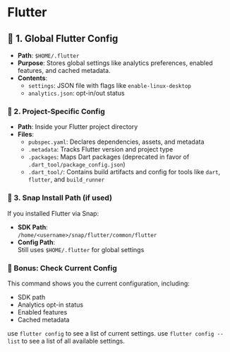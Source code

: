 # Flutter

## 🧭 1. **Global Flutter Config**

- **Path**: `$HOME/.flutter`
- **Purpose**: Stores global settings like analytics preferences, enabled features, and cached metadata.
- **Contents**:
  - `settings`: JSON file with flags like `enable-linux-desktop`
  - `analytics.json`: opt-in/out status

### 🧰 2. **Project-Specific Config**

- **Path**: Inside your Flutter project directory
- **Files**:
  - `pubspec.yaml`: Declares dependencies, assets, and metadata
  - `.metadata`: Tracks Flutter version and project type
  - `.packages`: Maps Dart packages (deprecated in favor of `.dart_tool/package_config.json`)
  - `.dart_tool/`: Contains build artifacts and config for tools like `dart`, `flutter`, and `build_runner`

### 🧪 3. **Snap Install Path (if used)**

 If you installed Flutter via Snap:
 - **SDK Path**:  
  `/home/<username>/snap/flutter/common/flutter`
 - **Config Path**:  
  Still uses `$HOME/.flutter` for global settings

### 🧠 Bonus: Check Current Config
This command shows you the current configuration, including:
- SDK path
- Analytics opt-in status
- Enabled features
- Cached metadata

use `flutter config` to see a list of current settings.
use `flutter config --list` to see a list of all available settings.
